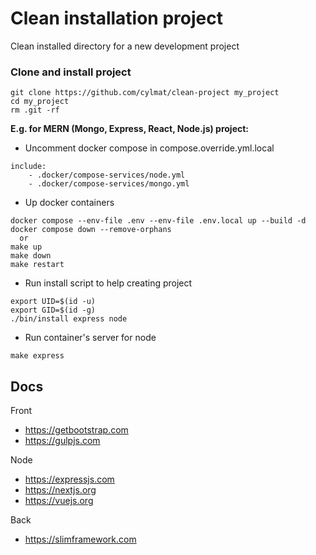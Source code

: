 # Clean installation project

Clean installed directory for a new development project

### Clone and install project

```shell
git clone https://github.com/cylmat/clean-project my_project
cd my_project
rm .git -rf
```

**E.g. for MERN (Mongo, Express, React, Node.js) project:**

* Uncomment docker compose in compose.override.yml.local
```
include:
    - .docker/compose-services/node.yml
    - .docker/compose-services/mongo.yml
```

* Up docker containers
```shell
docker compose --env-file .env --env-file .env.local up --build -d
docker compose down --remove-orphans
  or
make up
make down
make restart
```

* Run install script to help creating project
```shell
export UID=$(id -u)
export GID=$(id -g)
./bin/install express node
```

* Run container's server for node
```shell
make express
```

## Docs

Front
- https://getbootstrap.com
- https://gulpjs.com

Node
- https://expressjs.com
- https://nextjs.org
- https://vuejs.org

Back
- https://slimframework.com
